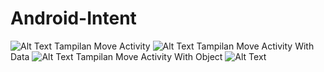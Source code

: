 # Android-Intent
![Alt Text](https://github.com/arifin-ilham/Android-Intent/blob/main/tampilan%20awal.jpeg)
Tampilan Move Activity
![Alt Text](https://github.com/arifin-ilham/Android-Intent/blob/main/tampilan%20mmove%20activity.jpeg)
Tampilan Move Activity With Data
![Alt Text](https://github.com/arifin-ilham/Android-Intent/blob/main/tampilan%20move%20activity%20with%20data.jpeg)
Tampilan Move Activity With Object
![Alt Text](https://github.com/arifin-ilham/Android-Intent/blob/main/tampilan%20move%20with%20object.jpeg)
